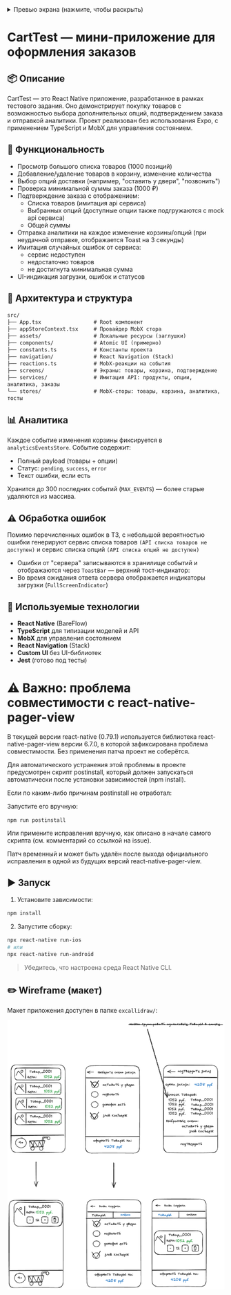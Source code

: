 <details>
  <summary>Превью экрана (нажмите, чтобы раскрыть)</summary>

  <p align="center">
    <img src="./docs/screenshots/Screenshot_1745367895.png" height="400" style="margin-right:10px;" />
    <img src="./docs/screenshots/Screenshot_1745367901.png" height="400" style="margin-right:10px;" />
    <img src="./docs/screenshots/Screenshot_1745367909.png" height="400" style="margin-right:10px;" />
    <img src="./docs/screenshots/Screenshot_1745367920.png" height="400" style="margin-right:10px;" />
    <img src="./docs/screenshots/Screenshot_1745367925.png" height="400" />
  </p>

</details>

# CartTest — мини-приложение для оформления заказов

## 📦 Описание

CartTest — это React Native приложение, разработанное в рамках тестового задания. Оно демонстрирует покупку товаров с
возможностью выбора дополнительных опций, подтверждением заказа и отправкой аналитики. Проект реализован без
использования Expo, с применением TypeScript и MobX для управления состоянием.

## 🧩 Функциональность

- Просмотр большого списка товаров (1000 позиций)
- Добавление/удаление товаров в корзину, изменение количества
- Выбор опций доставки (например, "оставить у двери", "позвонить")
- Проверка минимальной суммы заказа (1000 ₽)
- Подтверждение заказа с отображением:
    - Списка товаров (имитация api сервиса)
    - Выбранных опций (доступные опции также подгружаются с mock api сервиса)
    - Общей суммы
- Отправка аналитики на каждое изменение корзины/опций (при неудачной отправке, отображается Toast на 3 секунды)
- Имитация случайных ошибок от сервиса:
    - сервис недоступен
    - недостаточно товаров
    - не достигнута минимальная сумма
- UI-индикация загрузки, ошибок и статусов

## 🧠 Архитектура и структура

```
src/
├── App.tsx                 # Root компонент
├── appStoreContext.tsx     # Провайдер MobX стора
├── assets/                 # Локальные ресурсы (заглушки)
├── components/             # Atomic UI (примерно)
├── constants.ts            # Константы проекта
├── navigation/             # React Navigation (Stack)
├── reactions.ts            # MobX-реакции на события
├── screens/                # Экраны: товары, корзина, подтверждение
├── services/               # Имитация API: продукты, опции, аналитика, заказы
└── stores/                 # MobX-сторы: товары, корзина, аналитика, тосты
```

## 📊 Аналитика

Каждое событие изменения корзины фиксируется в `analyticsEventsStore`. Событие содержит:

- Полный payload (товары + опции)
- Статус: `pending`, `success`, `error`
- Текст ошибки, если есть

Хранится до 300 последних событий (`MAX_EVENTS`) — более старые удаляются из массива.

## ⚠️ Обработка ошибок

Помимо перечисленных ошибок в ТЗ, с небольшой вероятностью ошибки
генерируют сервис списка товаров `(API списка товаров не доступен)` и сервис списка опций
`(API списка опций не доступен)`

- Ошибки от "сервера" записываются в хранилище событий и отображаются через `ToastBar` — верхний тост-индикатор:
- Во время ожидания ответа сервера отображается индикаторы загрузки (`FullScreenIndicator`)

## 📐 Используемые технологии

- **React Native** (BareFlow)
- **TypeScript** для типизации моделей и API
- **MobX** для управления состоянием
- **React Navigation** (Stack)
- **Custom UI** без UI-библиотек
- **Jest** (готово под тесты)

# ⚠ Важно: проблема совместимости с react-native-pager-view

В текущей версии react-native (0.79.1) используется библиотека react-native-pager-view версии 6.7.0, в которой
зафиксирована проблема совместимости. Без применения патча проект не соберётся.

Для автоматического устранения этой проблемы в проекте предусмотрен скрипт postinstall, который должен запускаться
автоматически после установки зависимостей (npm install).

Если по каким-либо причинам postinstall не отработал:

Запустите его вручную:

`npm run postinstall`

Или примените исправления вручную, как описано в начале самого скрипта (см. комментарий со ссылкой на issue).

Патч временный и может быть удалён после выхода официального исправления в одной из будущих версий
react-native-pager-view.

## ▶️ Запуск

1. Установите зависимости:

```bash
npm install
```

2. Запустите сборку:

```bash
npx react-native run-ios
# или
npx react-native run-android
```

> Убедитесь, что настроена среда React Native CLI.

## ✏️ Wireframe (макет)

Макет приложения доступен в папке `excallidraw/`:

![макет](./excallidraw/wireframes.png)
